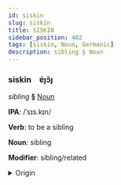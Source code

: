 ```yaml
---
id: siskin
slug: siskin
title: SISKIN
sidebar_position: 402
tags: [siskin, Noun, Germanic]
description: sibling § Noun
---
```


### siskin&emsp;<span kind="abugida">ɐ́ȷɔ̃ȷ</span>

*sibling* **§** [Noun](../../tags/Noun)

**IPA**: /ˈsɪs.kɪn/

**Verb**: to be a sibling

**Noun**: sibling

**Modifier**: sibling/related

<details>
    <summary>Origin</summary>
    Icelandic systkin /ˈsɪs(t)kɪːn/<br/>
    <em>Germanic Language Family</em>
</details>